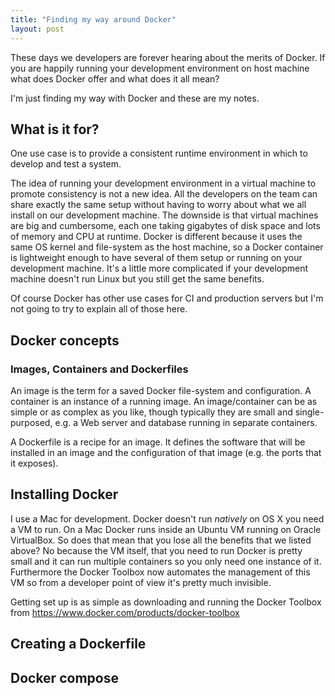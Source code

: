 ```yaml
---
title: "Finding my way around Docker"
layout: post
---
```


These days we developers are forever hearing about the merits of Docker.
If you are happily running your development environment on host machine
what does Docker offer and what does it all mean?

I'm just finding my way with Docker and these are my notes.

## What is it for?

One use case is to provide a consistent runtime environment in which to
develop and test a system.

The idea of running your development environment in a virtual machine to
promote consistency is not a new idea. All the developers on the team
can share exactly the same setup without having to worry about what we
all install on our development machine. The downside is that virtual
machines are big and cumbersome, each one taking gigabytes of disk space
and lots of memory and CPU at runtime. Docker is different because it
uses the same OS kernel and file-system as the host machine, so a Docker
container is lightweight enough to have several of them setup or running
on your development machine. It's a little more complicated if your
development machine doesn't run Linux but you still get the same
benefits.

Of course Docker has other use cases for CI and production servers but
I'm not going to try to explain all of those here.

## Docker concepts

### Images, Containers and Dockerfiles

An image is the term for a saved Docker file-system and configuration. A
container is an instance of a running image. An image/container can be
as simple or as complex as you like, though typically they are small
and single-purposed, e.g. a Web server and database running in separate
containers.

A Dockerfile is a recipe for an image. It defines the software that will
be installed in an image and the configuration of that image (e.g. the
ports that it exposes).


## Installing Docker

I use a Mac for development. Docker doesn't run *natively* on OS X you
need a VM to run. On a Mac Docker runs inside an Ubuntu VM running on
Oracle VirtualBox. So does that mean that you lose all the benefits that
we listed above? No because the VM itself, that you need to run Docker
is pretty small and it can run multiple containers so you only need one
instance of it. Furthermore the Docker Toolbox now automates the
management of this VM so from a developer point of view it's pretty much
invisible.

Getting set up is as simple as downloading and running the Docker
Toolbox from https://www.docker.com/products/docker-toolbox

## Creating a Dockerfile


## Docker compose


